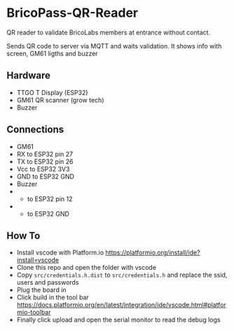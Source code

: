 # BricoPass-QR-Reader
QR reader to validate BricoLabs members at entrance without contact.

Sends QR code to server via MQTT and waits validation. It shows info with screen, GM61 ligths and buzzer

## Hardware
- TTGO T Display (ESP32)
- GM61 QR scanner (grow tech)
- Buzzer

## Connections
- GM61
 - RX to ESP32 pin 27
 - TX to ESP32 pin 26
 - Vcc to ESP32 3V3
 - GND to ESP32 GND
- Buzzer
 - + to ESP32 pin 12
 - - to ESP32 GND

## How To

- Install vscode with Platform.io https://platformio.org/install/ide?install=vscode
- Clone this repo and open the folder with vscode
- Copy `src/credentials.h.dist` to `src/credentials.h` and replace the ssid, users and passwords
- Plug the board in
- Click build in the tool bar https://docs.platformio.org/en/latest/integration/ide/vscode.html#platformio-toolbar
- Finally click upload and open the serial monitor to read the debug logs